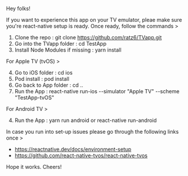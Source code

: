 Hey folks!

If you want to experience this app on your TV emulator, pleae make sure you're react-native setup is ready. Once ready, follow the commands >

 1) Clone the repo : git clone https://github.com/ratz6/TVapp.git
 2) Go into the TVapp folder : cd TestApp
 3) Install Node Modules if missing : yarn install

For Apple TV (tvOS) > 

 4) Go to iOS folder : cd ios 
 5) Pod install : pod install
 5) Go back to App folder : cd .. 
 6) Run the App : react-native run-ios  --simulator "Apple TV" --scheme "TestApp-tvOS"

For Android TV > 
  
 4) Run the App : yarn run android or react-native run-android

In case you run into set-up issues please go through the following links once > 

* https://reactnative.dev/docs/environment-setup
* https://github.com/react-native-tvos/react-native-tvos

Hope it works. Cheers!
